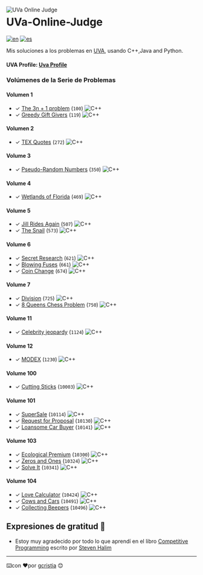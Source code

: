 <img src="https://uhunt.onlinejudge.org/images/uva.png" alt="UVa Online Judge" style="float: left; margin-right:10px;margin-top:15px" />

# UVa-Online-Judge
[![en](https://img.shields.io/badge/lang-en-red.svg)](https://github.com/gcristia/UVa-Online-Judge/blob/main/README.md)
[![es](https://img.shields.io/badge/lang-es-yellow.svg)](https://github.com/gcristia/UVa-Online-Judge/blob/main/README.es.md)


Mis soluciones a los problemas en [UVA](https://onlinejudge.org/), usando C++,Java and Python.

<h4>UVA Profile:  <a href="https://uhunt.onlinejudge.org/id/1210764">Uva Profile</a></h4>

### Volúmenes de la Serie de Problemas

#### Volumen 1
* ✓ [The 3n + 1 problem][100] (`100`) ![C++](https://img.shields.io/badge/c++-%2300599C.svg?style=for-the-badge&logo=c%2B%2B&logoColor=white)
* ✓ [Greedy Gift Givers][100] (`119`) ![C++](https://img.shields.io/badge/c++-%2300599C.svg?style=for-the-badge&logo=c%2B%2B&logoColor=white)

#### Volumen 2
* ✓ [TEX Quotes][272] (`272`) ![C++](https://img.shields.io/badge/c++-%2300599C.svg?style=for-the-badge&logo=c%2B%2B&logoColor=white)

#### Volume 3
* ✓ [Pseudo-Random Numbers][350] (`350`) ![C++](https://img.shields.io/badge/c++-%2300599C.svg?style=for-the-badge&logo=c%2B%2B&logoColor=white)

#### Volume 4
* ✓ [Wetlands of Florida][469] (`469`) ![C++](https://img.shields.io/badge/c++-%2300599C.svg?style=for-the-badge&logo=c%2B%2B&logoColor=white)

#### Volume 5
* ✓ [Jill Rides Again][507] (`507`) ![C++](https://img.shields.io/badge/c++-%2300599C.svg?style=for-the-badge&logo=c%2B%2B&logoColor=white)
* ✓ [The Snail][573] (`573`) ![C++](https://img.shields.io/badge/c++-%2300599C.svg?style=for-the-badge&logo=c%2B%2B&logoColor=white)

#### Volume 6
* ✓ [Secret Research][621] (`621`) ![C++](https://img.shields.io/badge/c++-%2300599C.svg?style=for-the-badge&logo=c%2B%2B&logoColor=white)
* ✓ [Blowing Fuses][661] (`661`) ![C++](https://img.shields.io/badge/c++-%2300599C.svg?style=for-the-badge&logo=c%2B%2B&logoColor=white)
* ✓ [Coin Change][674] (`674`) ![C++](https://img.shields.io/badge/c++-%2300599C.svg?style=for-the-badge&logo=c%2B%2B&logoColor=white)

#### Volume 7
* ✓ [Division][725] (`725`) ![C++](https://img.shields.io/badge/c++-%2300599C.svg?style=for-the-badge&logo=c%2B%2B&logoColor=white)
* ✓ [8 Queens Chess Problem][750] (`750`) ![C++](https://img.shields.io/badge/c++-%2300599C.svg?style=for-the-badge&logo=c%2B%2B&logoColor=white)

#### Volume 11
* ✓ [Celebrity jeopardy][1124] (`1124`) ![C++](https://img.shields.io/badge/c++-%2300599C.svg?style=for-the-badge&logo=c%2B%2B&logoColor=white)

#### Volume 12
* ✓ [MODEX][1230] (`1230`) ![C++](https://img.shields.io/badge/c++-%2300599C.svg?style=for-the-badge&logo=c%2B%2B&logoColor=white)

#### Volume 100
* ✓ [Cutting Sticks][10003] (`10003`) ![C++](https://img.shields.io/badge/c++-%2300599C.svg?style=for-the-badge&logo=c%2B%2B&logoColor=white)

#### Volume 101
* ✓ [SuperSale][10114] (`10114`) ![C++](https://img.shields.io/badge/c++-%2300599C.svg?style=for-the-badge&logo=c%2B%2B&logoColor=white)
* ✓ [Request for Proposal][10130] (`10130`) ![C++](https://img.shields.io/badge/c++-%2300599C.svg?style=for-the-badge&logo=c%2B%2B&logoColor=white)
* ✓ [Loansome Car Buyer][10141] (`10141`) ![C++](https://img.shields.io/badge/c++-%2300599C.svg?style=for-the-badge&logo=c%2B%2B&logoColor=white)

#### Volume 103
* ✓ [Ecological Premium][10300] (`10300`) ![C++](https://img.shields.io/badge/c++-%2300599C.svg?style=for-the-badge&logo=c%2B%2B&logoColor=white)
* ✓ [Zeros and Ones][10324] (`10324`) ![C++](https://img.shields.io/badge/c++-%2300599C.svg?style=for-the-badge&logo=c%2B%2B&logoColor=white)
* ✓ [Solve It][10341] (`10341`) ![C++](https://img.shields.io/badge/c++-%2300599C.svg?style=for-the-badge&logo=c%2B%2B&logoColor=white)

#### Volume 104
* ✓ [Love Calculator][10424] (`10424`) ![C++](https://img.shields.io/badge/c++-%2300599C.svg?style=for-the-badge&logo=c%2B%2B&logoColor=white)
* ✓ [Cows and Cars][10491] (`10491`) ![C++](https://img.shields.io/badge/c++-%2300599C.svg?style=for-the-badge&logo=c%2B%2B&logoColor=white)
* ✓ [Collecting Beepers][10496] (`10496`) ![C++](https://img.shields.io/badge/c++-%2300599C.svg?style=for-the-badge&logo=c%2B%2B&logoColor=white)

## Expresiones de gratitud 🎁
* Estoy muy agradecido por todo lo que aprendí en el libro [Competitive Programming](https://sites.google.com/site/stevenhalim/) escrito por [Steven Halim](https://www.comp.nus.edu.sg/~stevenha/)
---
⌨️con ❤️por [gcristia](https://github.com/gcristia) 😊

[1]: http://uva.onlinejudge.org
[infoSE]: http://uva.onlinejudge.org/index.php?option=com_content&task=view&id=21
[100]: http://uva.onlinejudge.org/external/1/100.html
[119]: http://uva.onlinejudge.org/external/1/119.html

[272]: http://uva.onlinejudge.org/external/2/272.html

[350]: http://uva.onlinejudge.org/external/3/350.html

[469]: http://uva.onlinejudge.org/external/4/469.html

[507]: http://uva.onlinejudge.org/external/5/507.html 
[573]: http://uva.onlinejudge.org/external/5/573.html

[621]: http://uva.onlinejudge.org/external/6/621.html
[661]: http://uva.onlinejudge.org/external/6/661.html 
[674]: http://uva.onlinejudge.org/external/6/674.html

[725]: http://uva.onlinejudge.org/external/7/725.html
[750]: http://uva.onlinejudge.org/external/7/750.html

[1124]: http://uva.onlinejudge.org/external/11/1124.html

[1230]: http://uva.onlinejudge.org/external/12/1230.html

[10003]: http://uva.onlinejudge.org/external/100/10003.html

[10114]: http://uva.onlinejudge.org/external/101/10114.html
[10130]: http://uva.onlinejudge.org/external/101/10130.html
[10141]: http://uva.onlinejudge.org/external/101/10141.html 

[10300]: http://uva.onlinejudge.org/external/103/10300.html 
[10324]: http://uva.onlinejudge.org/external/103/10324.html 
[10341]: http://uva.onlinejudge.org/external/103/10341.html

[10424]: http://uva.onlinejudge.org/external/104/10424.html
[10491]: http://uva.onlinejudge.org/external/104/10491.html
[10496]: http://uva.onlinejudge.org/external/104/10496.html 